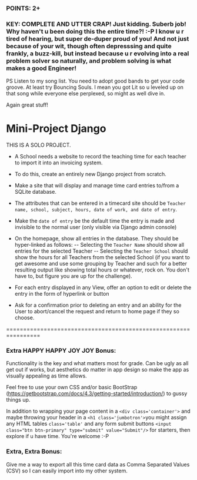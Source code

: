 ### POINTS: 2+
### KEY: COMPLETE AND UTTER CRAP! Just kidding. Suberb job! Why haven't u been doing this the entire time?! :-P I know u r tired of hearing, but super de-duper proud of you! And not just because of your wit, though often depresssing and quite frankly, a buzz-kill, but instead because u r evolving into a real problem solver so naturally, and problem solving is what makes a good Engineer!

PS Listen to my song list. You need to adopt good bands to get your code groove. At least try Bouncing Souls. I mean you got Lit so u leveled up on that song while everyone else perplexed, so might as well dive in.

Again great stuff! 

# Mini-Project Django

THIS IS A SOLO PROJECT.

* A School needs a website to record the teaching time for each teacher to import it into an invoicing system. 

* To do this, create an entirely new Django project from scratch. 

* Make a site that will display and manage time card entries to/from a SQLite database. 

* The attributes that can be entered in a timecard site should be ```Teacher name, school, subject, hours, date of work, and date of entry```.

* Make the ```date of entry``` be the default time the entry is made and invisible to the normal user (only visible via Django admin console)

* On the homepage, show all entries in the database. They should be hyper-linked as follows:
-- Selecting the ```Teacher Name``` should show all entries for the selected Teacher
-- Selecting the ```Teacher School``` should show the hours for all Teachers from the selected School (if you want to get awesome and use some grouping by Teacher and such for a better resulting output like showing total hours or whatever, rock on. You don't have to, but figure you are up for the challenge).

* For each entry displayed in any View, offer an option to edit or delete the entry in the form of hyperlink or button

* Ask for a confirmation prior to deleting an entry and an ability for the User to abort/cancel the request and return to home page if they so choose.

================================================================

### Extra HAPPY HAPPY JOY JOY Bonus: 

Functionality is the key and what matters most for grade. Can be ugly as all get out if works, but aesthetics do matter in app design so make the app as visually appealing as time allows. 

Feel free to use your own CSS and/or basic BootStrap (https://getbootstrap.com/docs/4.3/getting-started/introduction/) to gussy things up. 

In addition to wrapping your page content in a ```<div class='container'>``` and maybe throwing your header in a ```<h1 class='jumbotron'>```you might assign any HTML tables ```class='table'``` and any form submit buttons ```<input class="btn btn-primary" type="submit" value="Submit"/>``` for starters, then explore if u have time. You're welcome :-P 

### Extra, Extra Bonus:
Give me a way to export all this time card data as Comma Separated Values (CSV) so I can easily import into my other system.



